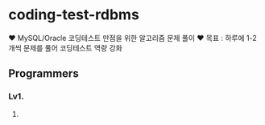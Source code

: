 # coding-test-rdbms
♥️ MySQL/Oracle 코딩테스트 만점을 위한 알고리즘 문제 풀이
♥️ 목표 : 하루에 1-2개씩 문제를 풀어 코딩테스트 역량 강화

## Programmers
### Lv1.
1. 
